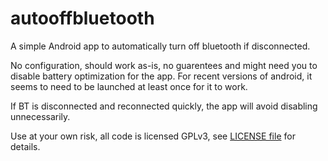 # autooffbluetooth
A simple Android app to automatically turn off bluetooth if disconnected.

No configuration, should work as-is, no guarentees and might need you to disable battery optimization for the app. For recent versions of android, it seems to need to be launched at least once for it to work.

If BT is disconnected and reconnected quickly, the app will avoid disabling unnecessarily.

Use at your own risk, all code is licensed GPLv3, see [LICENSE file](https://github.com/Mystro256/autooffbluetooth/blob/master/LICENSE) for details.
